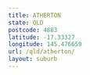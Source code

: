 ```yaml
---
title: ATHERTON
state: QLD
postcode: 4883
latitude: -17.33327
longitude: 145.476659
url: /qld/atherton/
layout: suburb
---
```

